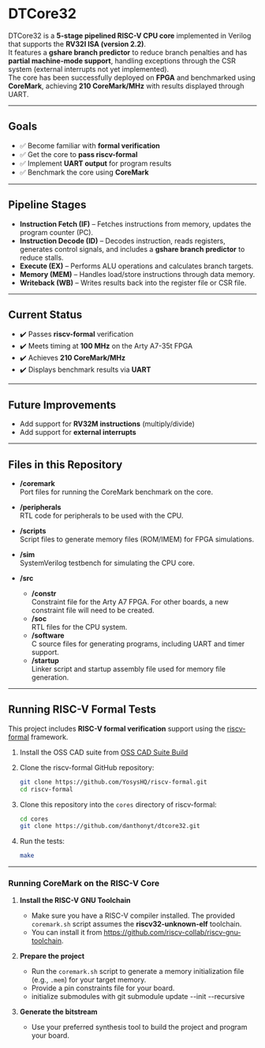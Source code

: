 # DTCore32

DTCore32 is a **5-stage pipelined RISC-V CPU core** implemented in Verilog that supports the **RV32I ISA (version 2.2)**.  
It features a **gshare branch predictor** to reduce branch penalties and has **partial machine-mode support**, handling exceptions through the CSR system (external interrupts not yet implemented).  
The core has been successfully deployed on **FPGA** and benchmarked using **CoreMark**, achieving **210 CoreMark/MHz** with results displayed through UART.

---

## Goals

- ✅ Become familiar with **formal verification**  
- ✅ Get the core to **pass riscv-formal**  
- ✅ Implement **UART output** for program results  
- ✅ Benchmark the core using **CoreMark**  

---

## Pipeline Stages

- **Instruction Fetch (IF)** – Fetches instructions from memory, updates the program counter (PC).  
- **Instruction Decode (ID)** – Decodes instruction, reads registers, generates control signals, and includes a **gshare branch predictor** to reduce stalls.  
- **Execute (EX)** – Performs ALU operations and calculates branch targets.  
- **Memory (MEM)** – Handles load/store instructions through data memory.  
- **Writeback (WB)** – Writes results back into the register file or CSR file.  

---

## Current Status

- ✔️ Passes **riscv-formal** verification  
- ✔️ Meets timing at **100 MHz** on the Arty A7-35t FPGA 
- ✔️ Achieves **210 CoreMark/MHz**  
- ✔️ Displays benchmark results via **UART**  

---

## Future Improvements

- Add support for **RV32M instructions** (multiply/divide)  
- Add support for **external interrupts**  

---


## Files in this Repository

- **/coremark**  
  Port files for running the CoreMark benchmark on the core.

- **/peripherals**  
  RTL code for peripherals to be used with the CPU.

- **/scripts**  
  Script files to generate memory files (ROM/IMEM) for FPGA simulations.

- **/sim**  
  SystemVerilog testbench for simulating the CPU core.

- **/src**  
  - **/constr**  
    Constraint file for the Arty A7 FPGA. For other boards, a new constraint file will need to be created.  
  - **/soc**  
    RTL files for the CPU system.  
  - **/software**  
    C source files for generating programs, including UART and timer support.  
  - **/startup**  
    Linker script and startup assembly file used for memory file generation.

---
## Running RISC-V Formal Tests

This project includes **RISC-V formal verification** support using the [riscv-formal](https://github.com/YosysHQ/riscv-formal.git) framework.  

1. Install the OSS CAD suite from [OSS CAD Suite Build](https://github.com/YosysHQ/oss-cad-suite-build)

2. Clone the riscv-formal GitHub repository:

    ```bash
    git clone https://github.com/YosysHQ/riscv-formal.git
    cd riscv-formal
    ```

3. Clone this repository into the `cores` directory of riscv-formal:

    ```bash
    cd cores
    git clone https://github.com/danthonyt/dtcore32.git
    ```

4. Run the tests:

    ```bash
    make
    ```

---

### Running CoreMark on the RISC-V Core

1. **Install the RISC-V GNU Toolchain**
   - Make sure you have a RISC-V compiler installed. The provided `coremark.sh` script assumes the **riscv32-unknown-elf** toolchain.
   - You can install it from https://github.com/riscv-collab/riscv-gnu-toolchain.

2. **Prepare the project**
   - Run the `coremark.sh` script to generate a memory initialization file (e.g., `.mem`) for your target memory.
   - Provide a pin constraints file for your board.
   - initialize submodules with git submodule update --init --recursive


3. **Generate the bitstream**
   - Use your preferred synthesis tool to build the project and program your board.






